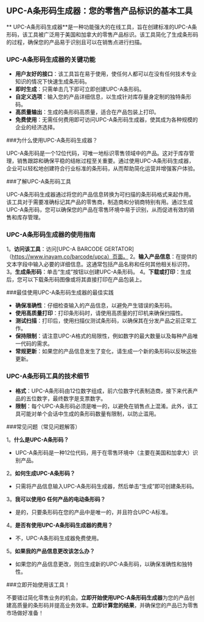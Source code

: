 ## UPC-A条形码生成器：您的零售产品标识的基本工具

** UPC-A条形码生成器**是一种功能强大的在线工具，旨在创建标准的UPC-A条形码，该工具被广泛用于美国和加拿大的零售产品标识。该工具简化了生成条形码的过程，确保您的产品易于识别且可以在销售点进行扫描。

### UPC-A条形码生成器的关键功能

-  **用户友好的接口**：该工具旨在易于使用，使任何人都可以在没有任何技术专业知识的情况下快速生成条形码。
-  **即时生成**：只需单击几下即可立即创建UPC-A条形码。
-  **自定义选项**：输入您的产品详细信息，以生成针对库存量身定制的独特条形码。
-  **高质量输出**：生成的条形码高质量，适合在产品包装上打印。
-  **免费使用**：无需任何费用即可访问UPC-A条形码生成器，使其成为各种规模的企业的经济选择。

###为什么使用UPC-A条形码生成器？

UPC-A条形码是一个12位代码，可唯一地标识零售领域中的产品。这对于库存管理，销售跟踪和确保平稳的结帐过程至关重要。通过使用UPC-A条形码生成器，企业可以轻松地创建符合行业标准的条形码，从而帮助简化运营并增强客户体验。

###了解UPC-A条形码工具

UPC-A条形码生成器通过将您的产品信息转换为可扫描的条形码格式来起作用。该工具对于需要准确标记其产品的零售商，制造商和分销商特别有用。通过生成UPC-A条形码，您可以确保您的产品在零售环境中易于识别，从而促进有效的销售和库存管理。

### UPC-A条形码生成器的使用指南

1。**访问该工具**：访问[UPC-A BARCODE GERTATOR]（https://www.inayam.co/barcode/upca）页面。
2。**输入产品信息**：在提供的文本字段中输入必要的详细信息。这通常包括产品名称和任何其他相关标识符。
3。**生成条形码**：单击“生成”按钮以创建UPC-A条形码。
4。**下载或打印**：生成后，您可以下载条形码图像或将其直接打印在产品包装上。

###最佳使用UPC-A条形码生成器的最佳实践

-  **确保准确性**：仔细检查输入的产品信息，以避免产生错误的条形码。
-  **使用高质量打印**：打印条形码时，请使用高质量的打印机来确保扫描性。
-  **测试扫描**：打印后，使用扫描仪测试条形码，以确保其在分发产品之前正常工作。
-  **保持限制**：请注意UPC-A格式的局限性，例如数字的最大数量以及每种产品唯一代码的需求。
-  **常规更新**：如果您的产品信息发生了变化，请生成一个新的条形码以反映这些更新。

### UPC-A条形码工具的技术细节

-  **格式**：UPC-A条形码由12位数字组成，前六位数字代表制造商，接下来代表产品的五位数字，最终数字是支票数字。
-  **限制**：每个UPC-A条形码必须是唯一的，以避免在销售点上混淆。此外，该工具可能对单个会话中生成的条形码数量有限制，以防止滥用。

###常见问题（常见问题解答）

1。**什么是UPC-A条形码？**
-  UPC-A条形码是一种12位代码，用于在零售环境中（主要在美国和加拿大）识别产品。

2。**如何生成UPC-A条形码？**
- 只需将产品信息输入UPC-A条形码生成器，然后单击“生成”即可创建条形码。

3。**我可以使用G 任何产品的电动条形码？**
- 是的，只要条形码在您的产品中是唯一的，并且符合UPC-A标准。

4。**是否有使用UPC-A条形码生成器的费用？**
- 不，UPC-A条形码生成器免费使用。

5。**如果我的产品信息更改该怎么办？**
- 如果您的产品信息更改，则应生成新的UPC-A条形码，以确保准确性和独特性。

###立即开始使用该工具！

不要错过简化零售业务的机会。**立即开始使用UPC-A条形码生成器**为您的产品创建高质量的条形码并提高业务效率。**立即计算您的结果**，并确保您的产品已为零售市场做好准备！